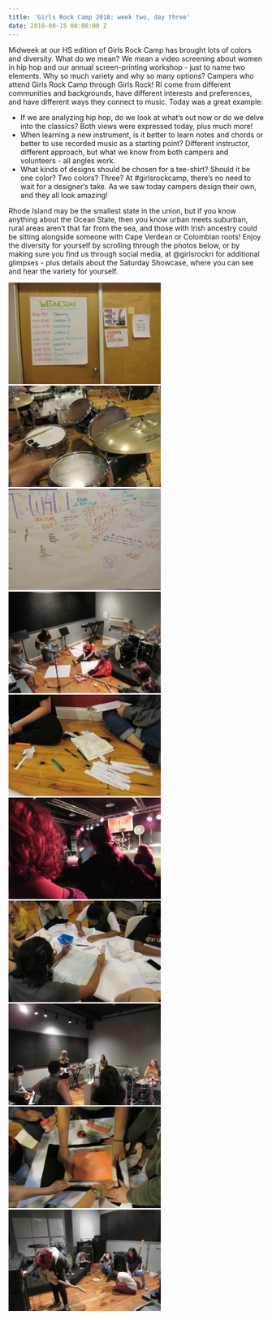 ```yaml
---
title: 'Girls Rock Camp 2018: week two, day three'
date: 2018-08-15 00:00:00 Z
---
```


Midweek at our HS edition of Girls Rock Camp has brought lots of colors and diversity. What do we mean? We mean a video screening about women in hip hop and our annual screen-printing workshop - just to name two elements. Why so much variety and why so many options? Campers who attend Girls Rock Camp through Girls Rock! RI come from different communities and backgrounds, have different interests and preferences, and have different ways they connect to music. Today was a great example:

- If we are analyzing hip hop, do we look at what’s out now or do we delve into the classics? Both views were expressed today, plus much more!
- When learning a new instrument, is it better to learn notes and chords or better to use recorded music as a starting point? Different instructor, different approach, but what we know from both campers and volunteers - all angles work.
- What kinds of designs should be chosen for a tee-shirt? Should it be one color? Two colors? Three? At #girlsrockcamp, there’s no need to wait for a designer’s take. As we saw today campers design their own, and they all look amazing!

Rhode Island may be the smallest state in the union, but if you know anything about the Ocean State, then you know urban meets suburban, rural areas aren’t that far from the sea, and those with Irish ancestry could be sitting alongside someone with Cape Verdean or Colombian roots! Enjoy the diversity for yourself by scrolling through the photos below, or by making sure you find us through social media, at @girlsrockri for additional glimpses - plus details about the Saturday Showcase, where you can see and hear the variety for yourself.

![](images/IMG_2831-300x200.jpg)![](images/IMG_2827-300x200.jpg) ![](images/IMG_2830-300x200.jpg) ![](images/IMG_2883-300x200.jpg) ![](images/IMG_2833-300x200.jpg) ![](images/IMG_2849-300x200.jpg) ![](images/IMG_2857-300x200.jpg) ![](images/IMG_2882-300x200.jpg) ![](images/IMG_2861-300x200.jpg) ![](images/IMG_2865-300x200.jpg)
